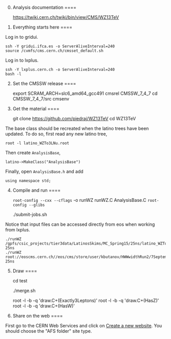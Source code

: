 0. Analysis documentation
====

    https://twiki.cern.ch/twiki/bin/view/CMS/WZ13TeV


1. Everything starts here
====

Log in to gridui.

    ssh -Y gridui.ifca.es -o ServerAliveInterval=240
    source /cvmfs/cms.cern.ch/cmsset_default.sh

Log in to lxplus.

    ssh -Y lxplus.cern.ch -o ServerAliveInterval=240
    bash -l


2. Set the CMSSW release
====

    export SCRAM_ARCH=slc6_amd64_gcc491
    cmsrel CMSSW_7_4_7
    cd CMSSW_7_4_7/src
    cmsenv


3. Get the material
====

    git clone https://github.com/piedraj/WZ13TeV
    cd WZ13TeV

The base class should be recreated when the latino trees have been updated. To do so, first read any new latino tree,

    root -l latino_WZTo3LNu.root

Then create `AnalysisBase`,

    latino->MakeClass("AnalysisBase")

Finally, open `AnalysisBase.h` and add

    using namespace std;


4. Compile and run
====

    `root-config --cxx --cflags` -o runWZ runWZ.C AnalysisBase.C `root-config --glibs`

    ./submit-jobs.sh

Notice that input files can be accessed directly from eos when working from lxplus.

    ./runWZ /gpfs/csic_projects/tier3data/LatinosSkims/MC_Spring15/25ns/latino_WZTo3LNu.root 25ns
    ./runWZ root://eoscms.cern.ch//eos/cms/store/user/kbutanov/HWWwidthRun2/7September/25ns/latino_WZTo3LNu.root 25ns


5. Draw
====

    cd test

    ./merge.sh

    root -l -b -q 'draw.C+(Exactly3Leptons)'
    root -l -b -q 'draw.C+(HasZ)'
    root -l -b -q 'draw.C+(HasW)'


6. Share on the web
====

First go to the CERN Web Services and click on [Create a new website](https://webservices.web.cern.ch/webservices/Services/CreateNewSite/Default.aspx).
You should choose the "AFS folder" site type.

